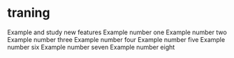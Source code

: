 # traning
Example and study new features
Example number one
Example number two
Example number three
Example number four 
Example number five
Example number six
Example number seven
Example number eight 
